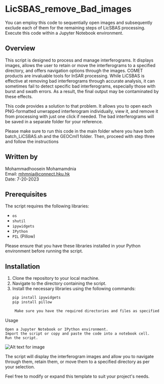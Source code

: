 # LicSBAS_remove_Bad_images


You can employ this code to sequentially open images and subsequently exclude each of them for the remaining steps of LicSBAS processing. Execute this code within a Jupyter Notebook environment.

## Overview
This script is designed to process and manage interferograms. It displays images, allows the user to retain or move the interferograms to a specified directory, and offers navigation options through the images.
COMET products are invaluable tools for InSAR processing. While LiCSBAS is effective at removing bad interferograms through accurate analysis, it can sometimes fail to detect specific bad interferograms, especially those with burst and swath errors. As a result, the final output may be contaminated by these effects.

This code provides a solution to that problem. It allows you to open each PNG-formatted unwrapped interferogram individually, view it, and remove it from processing with just one click if needed. The bad interferograms will be saved in a separate folder for your reference.

Please make sure to run this code in the main folder where you have both batch_LiCSBAS.sh and the GEOCml1 folder. Then, proceed with step three and follow the instructions 
## Written by
Mohammadhoosein Mohamamdnia  
Email: mhmnia@connect.hku.hk  
Date: 7-20-2023

## Prerequisites
The script requires the following libraries:

- `os`
- `shutil`
- `ipywidgets`
- `IPython`
- `PIL` (Pillow)

Please ensure that you have these libraries installed in your Python environment before running the script.

## Installation
1. Clone the repository to your local machine.
2. Navigate to the directory containing the script.
3. Install the necessary libraries using the following commands:
   ```bash
   pip install ipywidgets
   pip install pillow

    Make sure you have the required directories and files as specified in the script (base_dir, bad_ifgs_dir, etc.).

Usage

    Open a Jupyter Notebook or IPython environment.
    Import the script or copy and paste the code into a notebook cell.
    Run the script.

![Alt text for image](images/screenshot.png)

The script will display the interferogram images and allow you to navigate through them, retain them, or move them to a specified directory as per your selection.


Feel free to modify or expand this template to suit your project's needs.
